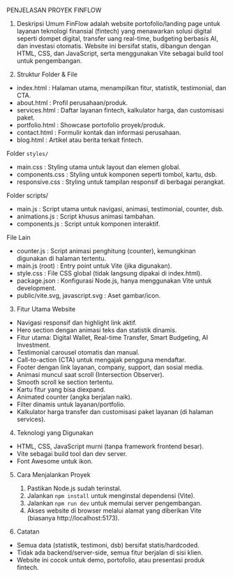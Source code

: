 PENJELASAN PROYEK FINFLOW

 1. Deskripsi Umum
FinFlow adalah website portofolio/landing page untuk layanan teknologi finansial (fintech) yang menawarkan solusi digital seperti dompet digital, transfer uang real-time, budgeting berbasis AI, dan investasi otomatis. Website ini bersifat statis, dibangun dengan HTML, CSS, dan JavaScript, serta menggunakan Vite sebagai build tool untuk pengembangan.

2. Struktur Folder & File
- index.html : Halaman utama, menampilkan fitur, statistik, testimonial, dan CTA.
- about.html : Profil perusahaan/produk.
- services.html : Daftar layanan fintech, kalkulator harga, dan customisasi paket.
- portfolio.html : Showcase portofolio proyek/produk.
- contact.html : Formulir kontak dan informasi perusahaan.
- blog.html : Artikel atau berita terkait fintech.

Folder `styles/`
- main.css : Styling utama untuk layout dan elemen global.
- components.css : Styling untuk komponen seperti tombol, kartu, dsb.
- responsive.css : Styling untuk tampilan responsif di berbagai perangkat.

Folder scripts/
- main.js : Script utama untuk navigasi, animasi, testimonial, counter, dsb.
- animations.js : Script khusus animasi tambahan.
- components.js : Script untuk komponen interaktif.

File Lain
- counter.js : Script animasi penghitung (counter), kemungkinan digunakan di halaman tertentu.
- main.js (root) : Entry point untuk Vite (jika digunakan).
- style.css : File CSS global (tidak langsung dipakai di index.html).
- package.json : Konfigurasi Node.js, hanya menggunakan Vite untuk development.
- public/vite.svg, javascript.svg : Aset gambar/icon.

3. Fitur Utama Website
- Navigasi responsif dan highlight link aktif.
- Hero section dengan animasi teks dan statistik dinamis.
- Fitur utama: Digital Wallet, Real-time Transfer, Smart Budgeting, AI Investment.
- Testimonial carousel otomatis dan manual.
- Call-to-action (CTA) untuk mengajak pengguna mendaftar.
- Footer dengan link layanan, company, support, dan sosial media.
- Animasi muncul saat scroll (Intersection Observer).
- Smooth scroll ke section tertentu.
- Kartu fitur yang bisa diexpand.
- Animated counter (angka berjalan naik).
- Filter dinamis untuk layanan/portfolio.
- Kalkulator harga transfer dan customisasi paket layanan (di halaman services).

4. Teknologi yang Digunakan
- HTML, CSS, JavaScript murni (tanpa framework frontend besar).
- Vite sebagai build tool dan dev server.
- Font Awesome untuk ikon.

5. Cara Menjalankan Proyek
   1. Pastikan Node.js sudah terinstal.
   2. Jalankan `npm install` untuk menginstal dependensi (Vite).
   3. Jalankan `npm run dev` untuk memulai server pengembangan.
   4. Akses website di browser melalui alamat yang diberikan Vite (biasanya http://localhost:5173).

6. Catatan
- Semua data (statistik, testimoni, dsb) bersifat statis/hardcoded.
- Tidak ada backend/server-side, semua fitur berjalan di sisi klien.
- Website ini cocok untuk demo, portofolio, atau presentasi produk fintech.

